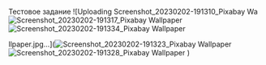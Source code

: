 Тестовое задание
![Uploading Screenshot_20230202-191310_Pixabay Wa![Screenshot_20230202-191317_Pixabay Wallpaper](https://user-images.githubusercontent.com/124282019/216380435-01b700fa-408c-4b73-aab7-fdfba9e35a01.jpg)![Screenshot_20230202-191334_Pixabay Wallpaper](https://user-images.githubusercontent.com/124282019/216380534-9e645bb1-0183-4859-acb2-3d50314484ff.jpg)

llpaper.jpg…](![Screenshot_20230202-191323_Pixabay Wallpaper](https://user-images.githubusercontent.com/124282019/216380487-06efe671-1e85-49c5-871c-60bcb2c6176a.jpg)
![Screenshot_20230202-191328_Pixabay Wallpaper](https://user-images.githubusercontent.com/124282019/216380491-f158e0bb-2bef-49da-b9a9-4356eb552408.jpg)
)
